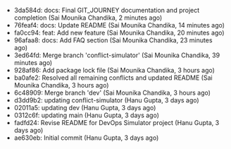 - 3da584d: docs: Final GIT_JOURNEY documentation and project completion (Sai Mounika Chandika, 2 minutes ago)
- 76feaf4: docs: Update README (Sai Mounika Chandika, 14 minutes ago)
- fa0cc94: feat: Add new feature (Sai Mounika Chandika, 20 minutes ago)
- 96afaa8: docs: Add FAQ section (Sai Mounika Chandika, 23 minutes ago)
- 3ed64fd: Merge branch 'conflict-simulator' (Sai Mounika Chandika, 39 minutes ago)
- 928af86: Add package lock file (Sai Mounika Chandika, 3 hours ago)
- ba0afe2: Resolved all remaining conflicts and updated README (Sai Mounika Chandika, 3 hours ago)
- 6c48909: Merge branch 'dev' (Sai Mounika Chandika, 3 hours ago)
- d3dd9b2: updating conflict-simulator (Hanu Gupta, 3 days ago)
- 02011a5: updating dev (Hanu Gupta, 3 days ago)
- 0312c6f: updating main (Hanu Gupta, 3 days ago)
- fadfd24: Revise README for DevOps Simulator project (Hanu Gupta, 3 days ago)
- ae630eb: Initial commit (Hanu Gupta, 3 days ago)